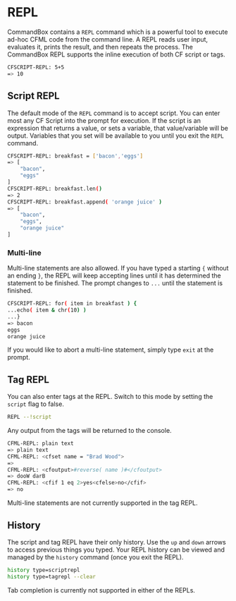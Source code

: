 # REPL

CommandBox contains a `REPL` command which is a powerful tool to execute ad-hoc CFML code from the command line. A REPL reads user input, evaluates it, prints the result, and then repeats the process. The CommandBox REPL supports the inline execution of both CF script or tags.

```bash
CFSCRIPT-REPL: 5+5
=> 10
```

## Script REPL

The default mode of the `REPL` command is to accept script. You can enter most any CF Script into the prompt for execution. If the script is an expression that returns a value, or sets a variable, that value/variable will be output. Variables that you set will be available to you until you exit the `REPL` command.

```bash
CFSCRIPT-REPL: breakfast = ['bacon','eggs']
=> [
    "bacon",
    "eggs"
]
CFSCRIPT-REPL: breakfast.len()
=> 2
CFSCRIPT-REPL: breakfast.append( 'orange juice' )
=> [
    "bacon",
    "eggs",
    "orange juice"
]
```

### Multi-line

Multi-line statements are also allowed. If you have typed a starting `{` without an ending `}`, the REPL will keep accepting lines until it has determined the statement to be finished. The prompt changes to `...` until the statement is finished.

```bash
CFSCRIPT-REPL: for( item in breakfast ) {
...echo( item & chr(10) )
...}
=> bacon
eggs
orange juice
```

If you would like to abort a multi-line statement, simply type `exit` at the prompt.

## Tag REPL

You can also enter tags at the REPL. Switch to this mode by setting the `script` flag to false.

```bash
REPL --!script
```

Any output from the tags will be returned to the console.

```bash
CFML-REPL: plain text
=> plain text
CFML-REPL: <cfset name = "Brad Wood">
=>
CFML-REPL: <cfoutput>#reverse( name )#</cfoutput>
=> dooW darB
CFML-REPL: <cfif 1 eq 2>yes<cfelse>no</cfif>
=> no
```

Multi-line statements are not currently supported in the tag REPL.

## History

The script and tag REPL have their only history. Use the `up` and `down` arrows to access previous things you typed. Your REPL history can be viewed and managed by the `history` command \(once you exit the REPL\).

```bash
history type=scriptrepl
history type=tagrepl --clear
```

Tab completion is currently not supported in either of the REPLs.

